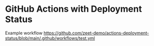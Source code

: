 # GitHub Actions with Deployment Status

Example workflow
https://github.com/zeet-demo/actions-deployment-status/blob/main/.github/workflows/test.yml
